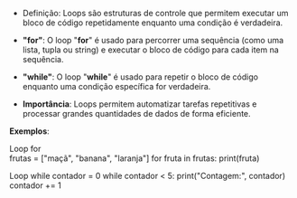 
- Definição: Loops são estruturas de controle que permitem executar um bloco de código repetidamente enquanto uma condição é verdadeira.

- **"for"**: O loop "**for**" é usado para percorrer uma sequência (como uma lista, tupla ou string) e executar o bloco de código para cada item na sequência.

- **"while"**: O loop "**while**" é usado para repetir o bloco de código enquanto uma condição específica for verdadeira.

- **Importância**: Loops permitem automatizar tarefas repetitivas e processar grandes quantidades de dados de forma eficiente.

 
**Exemplos**:

Loop for  
frutas = ["maçã", "banana", "laranja"] 
for fruta in frutas: 
	 print(fruta)  

Loop while 
contador = 0 
while contador < 5: 
	 print("Contagem:", contador) 
	 contador += 1
